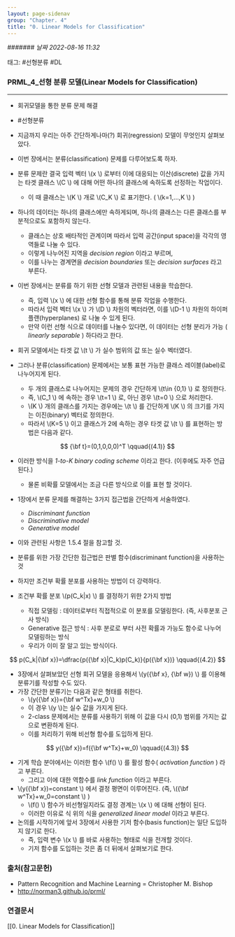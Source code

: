 ```yaml
---
layout: page-sidenav
group: "Chapter. 4"
title: "0. Linear Models for Classification"
---
```


####### *날짜  2022-08-16 11:32*
 
태그: #선형분류 #DL

### PRML_4_선형 분류 모델(Linear Models for Classification)
---

- 회귀모델을 통한 분류 문제 해결

-  #선형분류  
- 지금까지 우리는 아주 간단하게나마(?) 회귀(regression) 모델이 무엇인지 살펴보았다.
- 이번 장에서는 분류(classification) 문제를 다루어보도록 하자.
- 분류 문제란 결국 입력 벡터 \\(x \\) 로부터 이에 대응되는 이산(discrete) 값을 가지는 타겟 클래스 \\(C \\) 에 대해 어떤 하나의 클래스에 속하도록 선정하는 작업이다.
    - 이 때 클래스는 \\(K \\) 개로 \\(C_K \\) 로 표기한다. ( \\(k=1,...,K \\) )
- 하나의 데이터는 하나의 클래스에만 속하게되며, 하나의 클래스는 다른 클래스를 부분적으로도 포함하지 않는다.
    - 클래스는 상호 배타적인 관계이며 따라서 입력 공간(input space)을 각각의 영역들로 나눌 수 있다.
    - 이렇게 나누어진 지역을 *decision region* 이라고 부르며,
    - 이를 나누는 경계면을 *decision boundaries* 또는 *decision surfaces* 라고 부른다.
- 이번 장에서는 분류를 하기 위한 선형 모델과 관련된 내용을 학습한다.
    - 즉, 입력 \\(x \\) 에 대한 선형 함수를 통해 분류 작업을 수행한다.
    - 따라서 입력 벡터 \\(x \\) 가 \\(D \\) 차원의 벡터라면, 이를 \\(D-1 \\) 차원의 하이퍼플랜(hyperplanes) 로 나눌 수 있게 된다.
    - 만약 이런 선형 식으로 데이터를 나눌수 있다면, 이 데이터는 선형 분리가 가능 ( *linearly separable* ) 하다라고 한다.
- 회귀 모델에서는 타겟 값 \\(t \\) 가 실수 범위의 값 또는 실수 벡터였다.
- 그러나 분류(classification) 문제에서는 보통 표현 가능한 클래스 레이블(label)로 나누어지게 된다.
    - 두 개의 클래스로 나누어지는 문제의 경우 간단하게 \\(t\in \{0,1\} \\) 로 정의한다.
    - 즉, \\(C_1 \\) 에 속하는 경우 \\(t=1 \\) 로, 아닌 경우 \\(t=0 \\) 으로 처리한다.
    - \\(K \\) 개의 클래스를 가지는 경우에는 \\(t \\) 를 간단하게 \\(K \\) 의 크기를 가지는 이진(binary) 벡터로 정의한다. 
    - 따라서 \\(K=5 \\) 이고 클래스가 2에 속하는 경우 타겟 값 \\(t \\) 를 표현하는 방법은 다음과 같다.
    
$$ {\bf t}=(0,1,0,0,0)^T \qquad{(4.1)} $$

- 이러한 방식을 *1-to-K binary coding scheme* 이라고 한다. (이후에도 자주 언급된다.)
    - 물론 비확률 모델에서는 조금 다른 방식으로 이를 표현 할 것이다.

- 1장에서 분류 문제를 해결하는  3가지 접근법을 간단하게 서술하였다.
    - *Discriminant function*
    - *Discriminative model*
    - *Generative model*
- 이와 관련된 사항은 1.5.4 절을 참고할 것.
- 분류를 위한 가장 간단한 접근법은 판별 함수(discriminant function)을 사용하는 것
- 하지만 조건부 확률 분포를 사용하는 방법이 더 강력하다.
- 조건부 확률 분포 \\(p(C_k\|x) \\) 를 결정하기 위한 2가지 방법
    - 직접 모델링 : 데이터로부터 직접적으로 이 분포를 모델링한다. (즉, 사후분포 근사 방식)
    - Generative 접근 방식 : 사후 분로로 부터 사전 확률과 가능도 함수로 나누어 모델링하는 방식
    - 우리가 이미 잘 알고 있는 방식이다.

$$ p(C_k|{\bf x})=\dfrac{p({\bf x}|C_k)p(C_k)}{p({\bf x})} \qquad{(4.2)} $$

- 3장에서 살펴보았던 선형 회귀 모델을 응용해서 \\(y({\bf x}, {\bf w}) \\) 를 이용해 분류기를 작성할 수도 있다.
- 가장 간단한 분류기는 다음과 같은 형태를 취한다. 
    - \\(y({\bf x})={\bf w^Tx}+w_0 \\) 
    - 이 경우 \\(y \\)는 실수 값을 가지게 된다.
    - 2-class 문제에서는 분류를 사용하기 위해 이 값을 다시 (0,1) 범위를 가지는 값으로 변환하게 된다.
    - 이를 처리하기 위해 비선형 함수를 도입하게 된다.

$$ y({\bf x})=f({\bf w^Tx}+w_0) \qquad{(4.3)} $$

- 기계 학습 분야에서는 이러한 함수 \\(f() \\) 를 활성 함수( *activation function* ) 라고 부른다. 
    - 그리고 이에 대한 역함수를 *link function* 이라고 부른다.
- \\(y({\bf x})=constant \\) 에서 결정 평면이 이루어진다. (즉, \\({\bf w^Tx}+w_0=constant \\) )
    - \\(f() \\) 함수가 비선형일지라도 결정 경계는 \\(x \\) 에 대해 선형이 된다.
    - 이러한 이유로 식 위의 식을 *generalized linear model* 이라고 부른다.
- 논의를 시작하기에 앞서 3장에서 사용한 기저 함수(basis function)는 일단 도입하지 않기로 한다.
    - 즉, 입력 변수 \\(x \\) 를 바로 사용하는 형태로 식을 전개할 것이다.
    - 기저 함수를 도입하는 것은 좀 더 뒤에서 살펴보기로 한다.


### 출처(참고문헌)
- Pattern Recognition and Machine Learning = Christopher M. Bishop
- http://norman3.github.io/prml/

### 연결문서
[[0. Linear Models for Classification]]